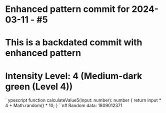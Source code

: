 ﻿# Enhanced pattern commit for 2024-03-11 - #5
# This is a backdated commit with enhanced pattern
# Intensity Level: 4 (Medium-dark green (Level 4))
`	ypescript
function calculateValue5(input: number): number {
    return input * 4 + Math.random() * 10;
}
``n# Random data: 1809012371

